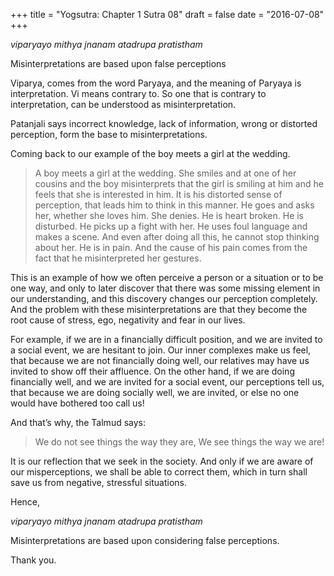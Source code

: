 +++
title = "Yogsutra: Chapter 1 Sutra 08"
draft = false
date = "2016-07-08"
+++

_viparyayo mithya jnanam atadrupa pratistham_

Misinterpretations are based upon false perceptions

Viparya, comes from the word Paryaya, and the meaning of Paryaya is interpretation. Vi means contrary to. So one that is contrary to interpretation, can be understood as misinterpretation.

Patanjali says incorrect knowledge, lack of information, wrong or distorted perception, form the base to misinterpretations.

Coming back to our example of the boy meets a girl at the wedding.

> A boy meets a girl at the wedding. She smiles and at one of her cousins and the boy misinterprets that the girl is smiling at him and he feels that she is interested in him. It is his distorted sense of perception, that leads him to think in this manner. He goes and asks her, whether she loves him. She denies. He is heart broken. He is disturbed. He picks up a fight with her. He uses foul language and makes a scene. And even after doing all this, he cannot stop thinking about her. He is in pain. And the cause of his pain comes from the fact that he misinterpreted her gestures.

This is an example of how we often perceive a person or a situation or to be one way, and only to later discover that there was some missing element in our understanding, and this discovery changes our perception completely. And the problem with these misinterpretations are that they become the root cause of stress, ego, negativity and fear in our lives.

For example, if we are in a financially difficult position, and we are invited to a social event, we are hesitant to join. Our inner complexes make us feel, that because we are not financially doing well, our relatives may have us invited to show off their affluence. On the other hand, if we are doing financially well, and we are invited for a social event, our perceptions tell us, that because we are doing socially well, we are invited, or else no one would have bothered too call us!

And that’s why, the Talmud says:

> We do not see things the way they are, We see things the way we are!

It is our reflection that we seek in the society. And only if we are aware of our misperceptions, we shall be able to correct them, which in turn shall save us from negative, stressful situations.

Hence,

_viparyayo mithya jnanam atadrupa pratistham_

Misinterpretations are based upon considering false perceptions.

Thank you.
